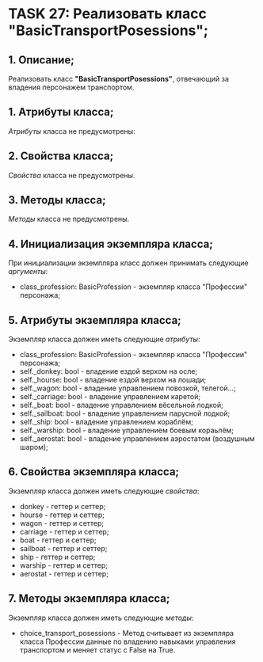 # TASK 27: Реализовать класс **"BasicTransportPosessions"**;
## 1. Описание;
Реализовать класс **"BasicTransportPosessions"**, отвечающий за владения персонажем транспортом.


## 1. Атрибуты класса;
*Атрибуты* класса не предусмотрены:


## 2. Свойства класса;
*Свойства* класса не предусмотрены.


## 3. Методы класса;
*Методы* класса не предусмотрены.


## 4. Инициализация экземпляра класса;
При инициализации экземпляра класс должен принимать следующие *аргументы*:
* class_profession: BasicProfession - экземпляр класса "Профессии" персонажа;


## 5. Атрибуты экземпляра класса;
Экземпляр класса должен иметь следующие *атрибуты*:
* class_profession: BasicProfession - экземпляр класса "Профессии" персонажа;
* self._donkey: bool - владение ездой верхом на осле;
* self._hourse: bool - владение ездой верхом на лошади;
* self._wagon: bool - владение управлением повозкой, телегой...;
* self._carriage: bool - владение управлением каретой;
* self._boat: bool - владение управлением вёсельной лодкой;
* self._sailboat: bool - владение управлением парусной лодкой;
* self._ship: bool - владение управлением кораблём;
* self._warship: bool - владение управлением боевым кораьлём;
* self._aerostat: bool - владение управлением аэростатом (воздушным шаром);

## 6. Свойства экземпляра класса;
Экземпляр класса должен иметь следующие *свойства*:
* donkey - геттер и сеттер;
* hourse - геттер и сеттер;
* wagon - геттер и сеттер;
* carriage - геттер и сеттер;
* boat - геттер и сеттер;
* sailboat - геттер и сеттер;
* ship - геттер и сеттер;
* warship - геттер и сеттер;
* aerostat - геттер и сеттер;

## 7. Методы экземпляра класса;
Экземпляр класса должен иметь следующие *методы*:
* choice_transport_posessions - Метод считывает из экземпляра класса Профессии данные по владению навыками управления транспортом и меняет статус с False на True.
